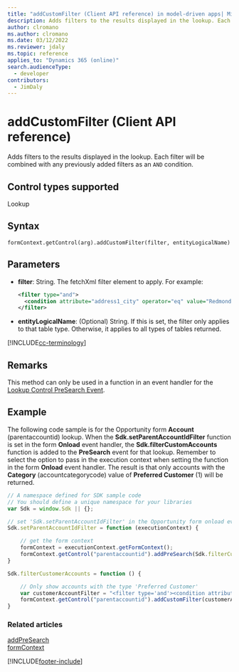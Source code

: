 ```yaml
---
title: "addCustomFilter (Client API reference) in model-driven apps| MicrosoftDocs"
description: Adds filters to the results displayed in the lookup. Each filter is combined with any previously added filter.
author: clromano
ms.author: clromano
ms.date: 03/12/2022
ms.reviewer: jdaly
ms.topic: reference
applies_to: "Dynamics 365 (online)"
search.audienceType: 
  - developer
contributors:
  - JimDaly
---
```

# addCustomFilter (Client API reference)

Adds filters to the results displayed in the lookup. Each filter will be combined with any previously added filters as an `AND` condition.

## Control types supported

Lookup

## Syntax

`formContext.getControl(arg).addCustomFilter(filter, entityLogicalName)`

## Parameters

- **filter**: String. The fetchXml filter element to apply. For example:

    ```xml
    <filter type="and">
      <condition attribute="address1_city" operator="eq" value="Redmond" />
    </filter>
    ```

- **entityLogicalName**: (Optional) String. If this is set, the filter only applies to that table type. Otherwise, it applies to all types of tables returned.

[!INCLUDE[cc-terminology](../../../../data-platform/includes/cc-terminology.md)]

## Remarks

This method can only be used in a function in an event handler for the [Lookup Control PreSearch Event](../events/presearch.md).

## Example

The following code sample is for the Opportunity form **Account** (parentaccountid) lookup. When the **Sdk.setParentAccountIdFilter** function is set in the form **Onload** event handler, the **Sdk.filterCustomAccounts** function is added to the **PreSearch** event for that lookup. Remember to select the option to pass in the execution context when setting the function in the form **Onload** event handler. The result is that only accounts with the **Category** (accountcategorycode) value of **Preferred Customer** (1) will be returned.

```JavaScript
// A namespace defined for SDK sample code
// You should define a unique namespace for your libraries
var Sdk = window.Sdk || {};

// set 'Sdk.setParentAccountIdFilter' in the Opportunity form onload event handler
Sdk.setParentAccountIdFilter = function (executionContext) {

    // get the form context
    formContext = executionContext.getFormContext();
    formContext.getControl("parentaccountid").addPreSearch(Sdk.filterCustomerAccounts);
}

Sdk.filterCustomerAccounts = function () {

    // Only show accounts with the type 'Preferred Customer'
    var customerAccountFilter = "<filter type='and'><condition attribute='accountcategorycode' operator='eq' value='1'/></filter>";
    formContext.getControl("parentaccountid").addCustomFilter(customerAccountFilter, "account");
}
```

### Related articles

[addPreSearch](addPreSearch.md)   
[formContext](../../clientapi-form-context.md)

[!INCLUDE[footer-include](../../../../../includes/footer-banner.md)]
